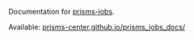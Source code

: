 Documentation for [prisms-jobs](https://github.com/prisms-center/prisms_jobs).

Available: [prisms-center.github.io/prisms_jobs_docs/](https://prisms-center.github.io/prisms_jobs_docs/)